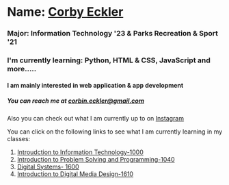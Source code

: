 # Name: [Corby Eckler](https://github.com/corbyt32/corbyt32/blob/main/IMG_1258.jpeg)
### Major: Information Technology '23 & Parks Recreation & Sport '21
### I'm currently learning: Python, HTML & CSS, JavaScript and more.....
#### I am mainly interested in web application & app development
##### You can reach me at corbin.eckler@gmail.com

Also you can check out what I am currently up to on [Instagram](https://www.instagram.com/corby.trent/)

You can click on the following links to see what I am currently learning in my classes:

1. [Introudction to Information Technology-1000](https://github.com/corbyt32/corbyt32/edit/main/Readme2.md)
2. [Introduction to Problem Solving and Programming-1040](https://github.com/corbyt32/corbyt32/blob/main/Readme3.md)
3. [Digital Systems- 1600](https://github.com/corbyt32/corbyt32/blob/main/Readme4.md)
4. [Introduction to Digital Media Design-1610](https://github.com/corbyt32/corbyt32/blob/main/Readme5.md)
